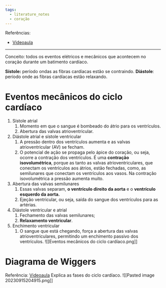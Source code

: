 ```yaml
---
tags:
  - literature_notes
  - coração
---
```

Referências: 
* [Videoaula](https://youtu.be/7n1dAxV-Z78?si=_KuBMXPm571ECMcN)

---
Conceito: todos os eventos elétricos e mecânicos que acontecem no coração durante um batimento cardíaco. 

**Sístole:** período ondas as fibras cardíacas estão se contraindo. 
**Diástole**: período onde as fibras cardíacas estão relaxando.
# Eventos mecânicos do ciclo cardíaco
1. Sístole atrial
	1. Momento em que o sangue é bombeado do átrio para os ventrículos. 
	2. Abertura das valvas atrioventricular. 
2. Diástole atrial e sístole ventricular
	1. A pressão dentro dos ventrículos aumenta e as valvas atrioventricular (AV) se fecham. 
	2. O potencial de ação se propaga pelo ápice do coração, ou seja, ocorre a contração dos ventrículos. É uma **contração isovolumétrica**, porque as tanto as valvas atrioventriculares, que conectam os ventrículos aos átrios, estão fechadas, como, as semilunares que conectam os ventrículos aos vasos. Na contração isovolumétrica a pressão aumenta muito. 
3. Abertura das valvas semilunares
	1. Essas valvas separam, **o ventrículo direito da aorta** e o **ventrículo esquerdo da aorta.**
	2. Ejeção ventricular, ou seja, saída do sangue dos ventrículos para as artérias.
4. Diástole ventricular e atrial
	1. Fechamento das valvas semilunares; 
	2. **Relaxamento ventricular**.
5. Enchimento ventricular
	1. O sangue que está chegando, força a abertura das valvas atrioventriculares, permitindo um enchimento passivo dos ventrículos. 
![[Eventos mecânicos do ciclo cardíaco.png]]

# Diagrama de Wiggers 
Referência: [Videoaula](https://youtu.be/4Lal8e7vt50?si=s-GhHv9Hn9XLIlCo)
Explica as fases do ciclo cardíaco. 
![[Pasted image 20230915204915.png]]